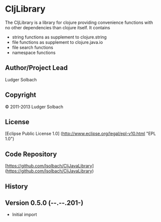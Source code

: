 CljLibrary
==============
The CljLibrary is a library for clojure providing convenience functions with no other dependencies than clojure itself.
It contains 
* string functions as supplement to clojure.string
* file functions as supplement to clojure.java.io
* file search functions
* namespace functions

Author/Project Lead
------------
Ludger Solbach

Copyright
---------
© 2011-2013 Ludger Solbach

License
-------
[Eclipse Public License 1.0] (http://www.eclipse.org/legal/epl-v10.html "EPL 1.0")

Code Repository
---------------
[https://github.com/lsolbach/CljJavaLibrary] (https://github.com/lsolbach/CljJavaLibrary)

History
-------

Version 0.5.0 (--.--.201-)
--------------------------
* Initial import
